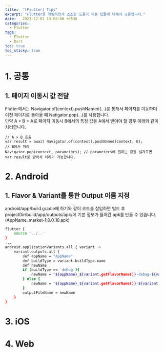 ```yaml
---
title:  "[Flutter] Tips"
excerpt: "Flutter를 개발하면서 소소한 도움이 되는 팁들에 대해서 공유합니다."
date:   2021-12-01 13:00:00 +0530
categories:
  - Flutter
tags:
  - Flutter
  - Dart
toc: true
toc_sticky: true
---
```


# 1. 공통
## 1. 페이지 이동시 값 전달
Flutter에서는 Navigator.of(context).pushNamed(...)를 통해서 페이지를 이동하며 이전 페이지로 돌아올 때 Natigator.pop(...)를 사용합니다.  
만약 A > B > A로 페이지 이동시 B에서의 특정 값을 A에서 받아야 할 경우 아래와 같이 처리합니다.  
```
// A > B 호출
var result = await Navigator.of(context).pushNamed(context, B);
// B에서 처리
Navigator.pop(context, parameters); // parameters에 원하는 값을 넘겨주면 var result로 받아서 처리가 가능합니다.
```
# 2. Android
## 1. Flavor & Variant를 통한 Output 이름 지정  
android/app/build.gradle에 하기와 같이 코드를 삽입하면 빌드 후 projectDir/build/app/outputs/apk/에 기본 정보가 들어간 apk를 만들 수 있습니다.(AppName_market-1.0.0_10.apk)
```bash
flutter {
    source '../..'
}
...
android.applicationVariants.all { variant ->
    variant.outputs.all {
        def appName = "AppName"
        def buildType = variant.buildType.name
        def newName
        if (buildType == 'debug'){
            newName = "${appName}_${variant.getFlavorName()}-debug-${variant.versionName}_${variant.versionCode}.apk"
        } else {
            newName = "${appName}_${variant.getFlavorName()}-${variant.versionName}_${variant.versionCode}.apk"
        }
        outputFileName = newName
    }
}
```
# 3. iOS
# 4. Web